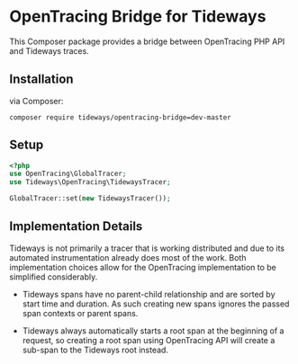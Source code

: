 # OpenTracing Bridge for Tideways

This Composer package provides a bridge between OpenTracing PHP API and
Tideways traces.

## Installation

via Composer:

```
composer require tideways/opentracing-bridge=dev-master
```

## Setup

```php
<?php
use OpenTracing\GlobalTracer;
use Tideways\OpenTracing\TidewaysTracer;

GlobalTracer::set(new TidewaysTracer());
```

## Implementation Details

Tideways is not primarily a tracer that is working distributed and due to its
automated instrumentation already does most of the work. Both implementation
choices allow for the OpenTracing implementation to be simplified considerably.

- Tideways spans have no parent-child relationship and are sorted by start time
  and duration. As such creating new spans ignores the passed span contexts or
  parent spans.

- Tideways always automatically starts a root span at the beginning of a
  request, so creating a root span using OpenTracing API will create a sub-span
  to the Tideways root instead.
